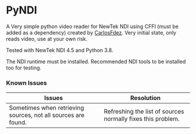 # PyNDI
 
A Very simple python video reader for NewTek NDI using CFFI (must be added as a dependency) created by [CarlosFdez](https://github.com/CarlosFdez).
Very initial state, only reads video, use at your own risk.

Tested with NewTek NDI 4.5 and Python 3.8.

The NDI runtime must be installed. Recommended NDI tools to be installed too for testing. 

### Known Issues
| Issues                                                            | Resolution                                                  | 
| ----------------------------------------------------------------- | ----------------------------------------------------------- |
| Sometimes when retrieving sources, not all sources are found.     | Refreshing the list of sources normally fixes this problem. | 



